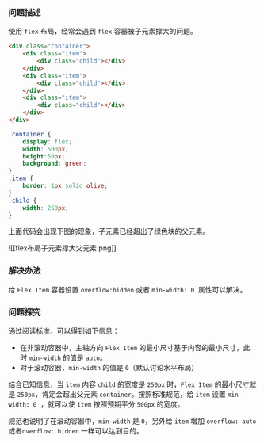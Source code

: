 ### 问题描述

使用 `flex` 布局，经常会遇到 `flex` 容器被子元素撑大的问题。

```html
<div class="container">
	<div class="item">
		<div class="child"></div>
	</div>
	<div class="item">
		<div class="child"></div>
	</div>
	<div class="item">
		<div class="child"></div>
	</div>
</div>
```

```css
.container {
	display: flex;
	width: 500px;
	height:50px;
	background: green;
}
.item {
	border: 1px solid olive;
}
.child {
	width: 250px;
}
```

上面代码会出现下图的现象，子元素已经超出了绿色块的父元素。

![[flex布局子元素撑大父元素.png]]

### 解决办法

给 `Flex Item` 容器设置 `overflow:hidden` 或者 `min-width: 0`  属性可以解决。


### 问题探究

通过阅读[标准](https://www.w3.org/TR/css-flexbox-1/#min-size-auto)，可以得到如下信息：
- 在非滚动容器中，主轴方向 `Flex Item` 的最小尺寸基于内容的最小尺寸，此时 `min-width` 的值是 `auto`。
- 对于滚动容器，`min-width` 的值是 `0`（默认讨论水平布局）

结合已知信息，当 `item` 内容 `child` 的宽度是 `250px` 时，`Flex Item` 的最小尺寸就是 `250px`，肯定会超出父元素 `container`。按照标准规范，给 `item` 设置 `min-width: 0`  ，就可以使 `item` 按照预期平分 `500px` 的宽度。

规范也说明了在滚动容器中，`min-width` 是 `0`，另外给 `item` 增加 `overflow: auto` 或者`overflow: hidden` 一样可以达到目的。